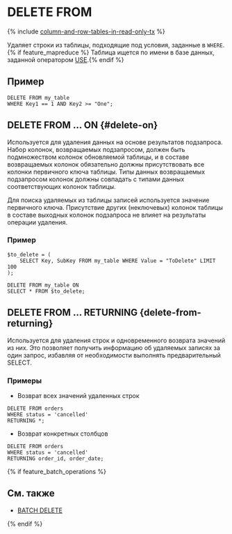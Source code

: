 
# DELETE FROM

{% include [column-and-row-tables-in-read-only-tx](../_includes/limitation-column-row-in-read-only-tx-warn.md) %}

Удаляет строки из таблицы, подходящие под условия, заданные в `WHERE`.{% if feature_mapreduce %} Таблица ищется по имени в базе данных, заданной оператором [USE](use.md).{% endif %}

## Пример

```yql
DELETE FROM my_table
WHERE Key1 == 1 AND Key2 >= "One";
```

## DELETE FROM ... ON {#delete-on}

Используется для удаления данных на основе результатов подзапроса. Набор колонок, возвращаемых подзапросом, должен быть подмножеством колонок обновляемой таблицы, и в составе возвращаемых колонок обязательно должны присутствовать все колонки первичного ключа таблицы. Типы данных возвращаемых подзапросом колонок должны совпадать с типами данных соответствующих колонок таблицы.

Для поиска удаляемых из таблицы записей используется значение первичного ключа. Присутствие других (неключевых) колонок таблицы в составе выходных колонок подзапроса не влияет на результаты операции удаления.


### Пример

```yql
$to_delete = (
    SELECT Key, SubKey FROM my_table WHERE Value = "ToDelete" LIMIT 100
);

DELETE FROM my_table ON
SELECT * FROM $to_delete;
```

## DELETE FROM ... RETURNING {delete-from-returning}

Используется для удаления строк и одновременного возврата значений из них. Это позволяет получить информацию об удаляемых записях за один запрос, избавляя от необходимости выполнять предварительный SELECT.

### Примеры

* Возврат всех значений удаленных строк

```yql
DELETE FROM orders
WHERE status = 'cancelled'
RETURNING *;
```

* Возврат конкретных столбцов

```yql
DELETE FROM orders
WHERE status = 'cancelled'
RETURNING order_id, order_date;
```

{% if feature_batch_operations %}

## См. также

* [BATCH DELETE](batch-delete.md)

{% endif %}
